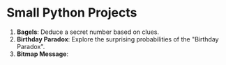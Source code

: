 # Small Python Projects

1. **Bagels**: Deduce a secret number based on clues.
2. **Birthday Paradox**: Explore the surprising probabilities of the "Birthday Paradox".
3. **Bitmap Message**: 